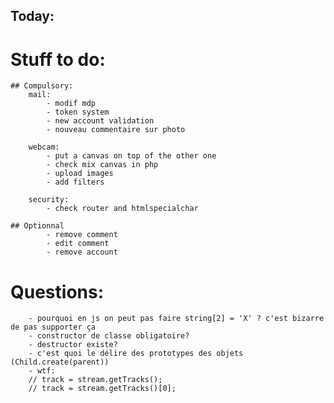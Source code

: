 ## Today:

# Stuff to do:
    ## Compulsory:
        mail:
            - modif mdp
            - token system
            - new account validation
            - nouveau commentaire sur photo

        webcam:
            - put a canvas on top of the other one
            - check mix canvas in php
            - upload images
            - add filters

        security:
            - check router and htmlspecialchar

    ## Optionnal
            - remove comment
            - edit comment
            - remove account

# Questions:
        - pourquoi en js on peut pas faire string[2] = 'X' ? c'est bizarre de pas supporter ça
        - constructor de classe obligatoire?
        - destructor existe?
        - c'est quoi le délire des prototypes des objets (Child.create(parent))
        - wtf:
        // track = stream.getTracks();
        // track = stream.getTracks()[0];
